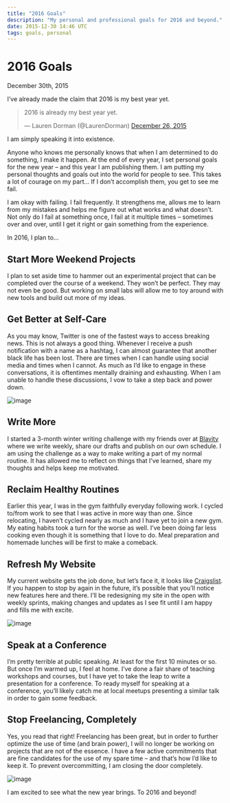 ```yaml
---
title: "2016 Goals"
description: "My personal and professional goals for 2016 and beyond."
date: 2015-12-30 14:46 UTC
tags: goals, personal
---
```


# 2016 Goals
<time>December 30th, 2015</time>

I’ve already made the claim that 2016 is my best year yet.

<blockquote class="twitter-tweet" lang="en"><p lang="en" dir="ltr">2016 is already my best year yet.</p>&mdash; Lauren Dorman (@LaurenDorman) <a href="https://twitter.com/LaurenDorman/status/680557582449270784">December 26, 2015</a></blockquote>
<script async src="//platform.twitter.com/widgets.js" charset="utf-8"></script>

I am simply speaking it into existence.
 
Anyone who knows me personally knows that when I am determined to do something, I make it happen. At the end of every year, I set personal goals for the new year – and this year I am publishing them. I am putting my personal thoughts and goals out into the world for people to see. This takes a lot of courage on my part… If I don’t accomplish them, you get to see me fail.

I am okay with failing. I fail frequently. It strengthens me, allows me to learn from my mistakes and helps me figure out what works and what doesn’t. Not only do I fail at something once, I fail at it multiple times – sometimes over and over, until I get it right or gain something from the experience.

In 2016, I plan to...

## Start More Weekend Projects
I plan to set aside time to hammer out an experimental project that can be completed over the course of a weekend. They won’t be perfect. They may not even be good. But working on small labs will allow me to toy around with new tools and build out more of my ideas.

## Get Better at Self-Care
As you may know, Twitter is one of the fastest ways to access breaking news. This is not always a good thing. Whenever I receive a push notification with a name as a hashtag, I can almost guarantee that another black life has been lost. There are times when I can handle using social media and times when I cannot. As much as I’d like to engage in these conversations, it is oftentimes mentally draining and exhausting. When I am unable to handle these discussions, I vow to take a step back and power down.

![image](http://i.giphy.com/qvonEDAOcgwVO.gif)

## Write More
I started a 3-month winter writing challenge with my friends over at [Blavity](https://twitter.com/blavity) where we write weekly, share our drafts and publish on our own schedule. I am using the challenge as a way to make writing a part of my normal routine. It has allowed me to reflect on things that I’ve learned, share my thoughts and helps keep me motivated.

## Reclaim Healthy Routines
Earlier this year, I was in the gym faithfully everyday following work. I cycled to/from work to see that I was active in more way than one. Since relocating, I haven’t cycled nearly as much and I have yet to join a new gym. My eating habits took a turn for the worse as well. I’ve been doing far less cooking even though it is something that I love to do. Meal preparation and homemade lunches will be first to make a comeback.

## Refresh My Website
My current website gets the job done, but let’s face it, it looks like [Craigslist](http://craigslist.org). If you happen to stop by again in the future, it’s possible that you’ll notice new features here and there. I’ll be redesigning my site in the open with weekly sprints, making changes and updates as I see fit until I am happy and fills me with excite.

![image](http://i.giphy.com/72A2VJk8wQRlS.gifSpeak)

## Speak at a Conference
I’m pretty terrible at public speaking. At least for the first 10 minutes or so. But once I’m warmed up, I feel at home. I’ve done a fair share of teaching workshops and courses, but I have yet to take the leap to write a presentation for a conference. To ready myself for speaking at a conference, you’ll likely catch me at local meetups presenting a similar talk in order to gain some feedback.

## Stop Freelancing, Completely
Yes, you read that right! Freelancing has been great, but in order to further optimize the use of time (and brain power), I will no longer be working on projects that are not of the essence. I have a few active commitments that are fine candidates for the use of my spare time – and that’s how I’d like to keep it. To prevent overcommitting, I am closing the door completely.

![image](http://i.giphy.com/RA8poJqg54vq8.gif)

I am excited to see what the new year brings. To 2016 and beyond!